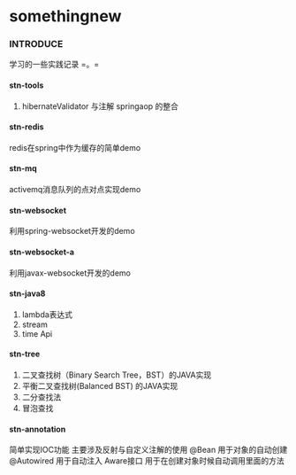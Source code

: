 # somethingnew
### INTRODUCE
学习的一些实践记录 =。=

#### stn-tools
1. hibernateValidator 与注解 springaop 的整合


#### stn-redis
redis在spring中作为缓存的简单demo

#### stn-mq
activemq消息队列的点对点实现demo

#### stn-websocket
利用spring-websocket开发的demo

#### stn-websocket-a
利用javax-websocket开发的demo

#### stn-java8
1. lambda表达式
2. stream
3. time Api

#### stn-tree
1. 二叉查找树（Binary Search Tree，BST）的JAVA实现
2. 平衡二叉查找树(Balanced BST) 的JAVA实现
3. 二分查找法
4. 冒泡查找


#### stn-annotation
简单实现IOC功能 主要涉及反射与自定义注解的使用
@Bean 用于对象的自动创建
@Autowired 用于自动注入
Aware接口 用于在创建对象时候自动调用里面的方法

